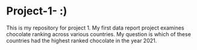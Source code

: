 # Project-1- :)

This is my repository for project 1. My first data report project examines chocolate ranking across various countries. My question is which of these countries had the highest ranked chocolate in the year 2021.